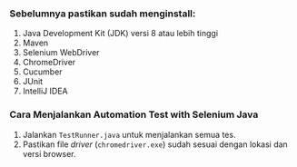 ### **Sebelumnya pastikan sudah menginstall**:
1. Java Development Kit (JDK) versi 8 atau lebih tinggi
2. Maven
3. Selenium WebDriver
4. ChromeDriver
5. Cucumber
6. JUnit
7. IntelliJ IDEA

### **Cara Menjalankan Automation Test with Selenium Java**
1. Jalankan `TestRunner.java` untuk menjalankan semua tes.
2. Pastikan file *driver* (`chromedriver.exe`) sudah sesuai dengan lokasi dan versi browser.